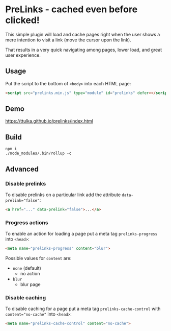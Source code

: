 # PreLinks - cached even before clicked!

This simple plugin will load and cache pages right when the user shows a mere intention to visit a link (move the cursor upon the link).

That results in a very quick navigating among pages, lower load, and great user experience.

## Usage

Put the script to the bottom of `<body>` into each HTML page:

```html
<script src="prelinks.min.js" type="module" id="prelinks" defer></script>
```

## Demo

https://ttulka.github.io/prelinks/index.html

## Build

```
npm i
./node_modules/.bin/rollup -c
```

## Advanced

### Disable prelinks

To disable prelinks on a particular link add the attribute `data-prelink="false"`:
```html
<a href="..." data-prelink="false">...</a>
```

### Progress actions

To enable an action for loading a page put a meta tag `prelinks-progress` into `<head>`:

```html
<meta name="prelinks-progress" content="blur">
```

Possible values for `content` are:
- `none` (default)
    - no action
- `blur`
    - blur page

### Disable caching

To disable caching for a page put a meta tag `prelinks-cache-control` with `content="no-cache"` into `<head>`:

```html
<meta name="prelinks-cache-control" content="no-cache">
```
